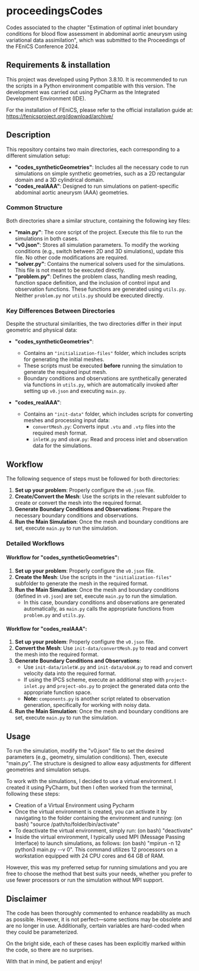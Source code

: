 # proceedingsCodes
Codes associated to the chapter "Estimation of optimal inlet boundary conditions for blood flow assessment in abdominal aortic aneurysm using variational data assimilation", which was submitted to the Proceedings of the FEniCS Conference 2024.

## Requirements & installation
This project was developed using Python 3.8.10. It is recommended to run the scripts in a Python environment compatible with this version. The development was carried out using PyCharm as the Integrated Development Environment (IDE).

For the installation of FEniCS, please refer to the official installation guide at: https://fenicsproject.org/download/archive/

## Description
This repository contains two main directories, each corresponding to a different simulation setup:

- **"codes_syntheticGeometries"**: Includes all the necessary code to run simulations on simple synthetic geometries, such as a 2D rectangular domain and a 3D cylindrical domain.
- **"codes_realAAA"**: Designed to run simulations on patient-specific abdominal aortic aneurysm (AAA) geometries.

### Common Structure
Both directories share a similar structure, containing the following key files:

- **"main.py"**: The core script of the project. Execute this file to run the simulations in both cases.
- **"v0.json"**: Stores all simulation parameters. To modify the working conditions (e.g., switch between 2D and 3D simulations), update this file. No other code modifications are required.
- **"solver.py"**: Contains the numerical solvers used for the simulations. This file is not meant to be executed directly.
- **"problem.py"**: Defines the problem class, handling mesh reading, function space definition, and the inclusion of control input and observation functions. These functions are generated using `utils.py`. Neither `problem.py` nor `utils.py` should be executed directly.

### Key Differences Between Directories
Despite the structural similarities, the two directories differ in their input geometric and physical data:

- **"codes_syntheticGeometries"**:  
  - Contains an `"initialization-files"` folder, which includes scripts for generating the initial meshes.  
  - These scripts must be executed **before** running the simulation to generate the required input mesh.  
  - Boundary conditions and observations are synthetically generated via functions in `utils.py`, which are automatically invoked after setting up `v0.json` and executing `main.py`.

- **"codes_realAAA"**:  
  - Contains an `"init-data"` folder, which includes scripts for converting meshes and processing input data:  
    - `convertMesh.py`: Converts input `.vtu` and `.vtp` files into the required mesh format.  
    - `inletW.py` and `obsW.py`: Read and process inlet and observation data for the simulations.

## Workflow
The following sequence of steps must be followed for both directories:

1. **Set up your problem**: Properly configure the `v0.json` file.
2. **Create/Convert the Mesh**: Use the scripts in the relevant subfolder to create or convert the mesh into the required format.
3. **Generate Boundary Conditions and Observations**: Prepare the necessary boundary conditions and observations.
4. **Run the Main Simulation**: Once the mesh and boundary conditions are set, execute `main.py` to run the simulation.

### Detailed Workflows

#### Workflow for "codes_syntheticGeometries":
1. **Set up your problem**: Properly configure the `v0.json` file.
2. **Create the Mesh**: Use the scripts in the `"initialization-files"` subfolder to generate the mesh in the required format.
3. **Run the Main Simulation**: Once the mesh and boundary conditions (defined in `v0.json`) are set, execute `main.py` to run the simulation.  
   - In this case, boundary conditions and observations are generated automatically, as `main.py` calls the appropriate functions from `problem.py` and `utils.py`.

#### Workflow for "codes_realAAA":
1. **Set up your problem**: Properly configure the `v0.json` file.
2. **Convert the Mesh**: Use `init-data/convertMesh.py` to read and convert the mesh into the required format.
3. **Generate Boundary Conditions and Observations**:  
   - Use `init-data/inletW.py` and `init-data/obsW.py` to read and convert velocity data into the required format.  
   - If using the IPCS scheme, execute an additional step with `project-inlet.py` and `project-obs.py` to project the generated data onto the appropriate function space.  
   - **Note:** `components.py` is another script related to observation generation, specifically for working with noisy data.
4. **Run the Main Simulation**: Once the mesh and boundary conditions are set, execute `main.py` to run the simulation.

## Usage
To run the simulation, modify the "v0.json" file to set the desired parameters (e.g., geometry, simulation conditions). Then, execute "main.py". The structure is designed to allow easy adjustments for different geometries and simulation setups.

To work with the simulations, I decided to use a virtual environment. I created it using PyCharm, but then I often worked from the terminal, following these steps:
- Creation of a Virtual Environment using Pycharm
- Once the virtual environment is created, you can activate it by navigating to the folder containing the environment and running:
(on bash) "source /path/to/folder/bin/activate"
- To deactivate the virtual environment, simply run:
(on bash) "deactivate"
- Inside the virtual environment, I typically used MPI (Message Passing Interface) to launch simulations, as follows:
(on bash) "mpirun -n 12 python3 main.py --v 0".
This command utilizes 12 processors on a workstation equipped with 24 CPU cores and 64 GB of RAM.

However, this was my preferred setup for running simulations and you are free to choose the method that best suits your needs, whether you prefer to use fewer processors or run the simulation without MPI support.

## Disclaimer
The code has been thoroughly commented to enhance readability as much as possible. However, it is not perfect—some sections may be obsolete and are no longer in use. Additionally, certain variables are hard-coded when they could be parameterized.  

On the bright side, each of these cases has been explicitly marked within the code, so there are no surprises.  

With that in mind, be patient and enjoy!
